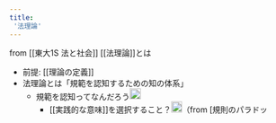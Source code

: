 ```yaml
---
title:
 '法理論'
---
```


from [[東大1S 法と社会]]
[[法理論]]とは
- 前提: [[理論の定義]]
- 法理論とは「規範を認知するための知の体系」
    - 規範を認知ってなんだろう<img src='https://scrapbox.io/api/pages/blu3mo-public/blu3mo/icon' alt='blu3mo.icon' height="19.5"/>
        - [[実践的な意味]]を選択すること？<img src='https://scrapbox.io/api/pages/blu3mo-public/blu3mo/icon' alt='blu3mo.icon' height="19.5"/>（from [規則のパラドッ
